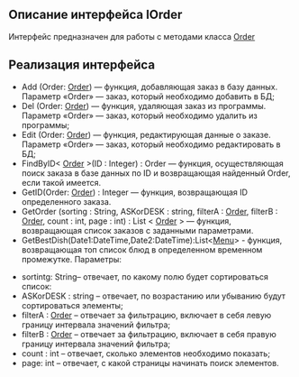 ## Описание интерфейса IOrder
Интерфейс предназначен для работы с методами класса [Order](https://github.com/mrsmyc/itsaboutsmyc/blob/master/Order.md)
## Реализация интерфейса
* Add (Order: [Order](https://github.com/mrsmyc/itsaboutsmyc/blob/master/Order.md)) — функция, добавляющая заказ в базу данных. Параметр «Order» — заказ, который необходимо добавить в БД;
* Del (Order: [Order](https://github.com/mrsmyc/itsaboutsmyc/blob/master/Order.md)) — функция, удаляющая заказ из программы. Параметр «Order» — заказ, который необходимо удалить из программы;
* Edit (Order: [Order](https://github.com/mrsmyc/itsaboutsmyc/blob/master/Order.md)) — функция, редактирующая данные о заказе. Параметр «Order» — заказ, который необходимо редактировать в БД;
* FindByID< [Order](https://github.com/mrsmyc/itsaboutsmyc/blob/master/Order.md) >(ID : Integer) : Order — функция, осуществляющая поиск заказа в базе данных по ID и возвращающая найденный Order, если такой имеется. 
* GetID(Order: [Order](https://github.com/mrsmyc/itsaboutsmyc/blob/master/Order.md)) : Integer — функция, возвращающая ID определенного заказа. 
* GetOrder (sorting : String, ASKorDESK : string, filterA : [Order](https://github.com/mrsmyc/itsaboutsmyc/blob/master/Order.md), filterB : [Order](https://github.com/mrsmyc/itsaboutsmyc/blob/master/Order.md), count : int, page : int) : List < [Order](https://github.com/mrsmyc/itsaboutsmyc/blob/master/Order.md) > — функция, возвращающая список заказов с заданными параметрами.
* GetBestDish(Date1:DateTime,Date2:DateTime):List<[Menu](https://github.com/mrsmyc/itsaboutsmyc/blob/master/Menu.md)> - функция, возвращающая топ список блюд в определенном временном промежутке. 
 Параметры: 
-	sortintg: String– отвечает, по какому полю будет сортироваться список:
-	ASKorDESK : string – отвечает, по возрастанию или убыванию будут сортироваться элементы;
-	filterA : [Order](https://github.com/mrsmyc/itsaboutsmyc/blob/master/Order.md) – отвечает за фильтрацию, включает в себя левую границу интервала значений фильтра;
-	filterB : [Order](https://github.com/mrsmyc/itsaboutsmyc/blob/master/Order.md) – отвечает за фильтрацию, включает в себя правую границу интервала значений фильтра; 
-	count : int – отвечает, сколько элементов необходимо показать;
-	page: int – отвечает, с какой страницы начинать поиск элементов.


